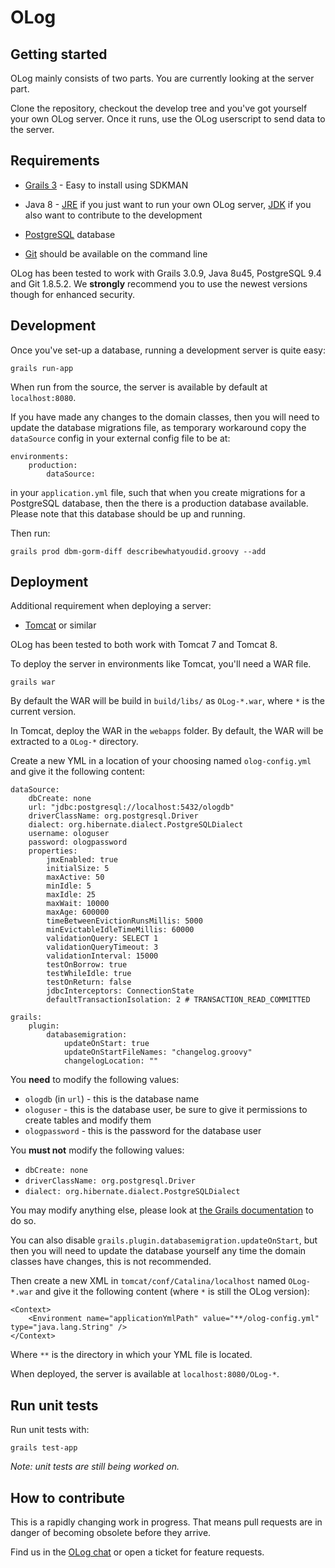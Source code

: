 OLog
====

Getting started
---------------

OLog mainly consists of two parts. You are currently looking at the server part.

Clone the repository, checkout the develop tree and you've got yourself your own OLog server.
Once it runs, use the OLog userscript to send data to the server.

Requirements
------------

- [Grails 3](https://grails.org/download.html) - Easy to install using SDKMAN

- Java 8 - [JRE](http://www.oracle.com/technetwork/java/javase/downloads/jre8-downloads-2133155.html) if you just want to run your own OLog server, [JDK](http://www.oracle.com/technetwork/java/javase/downloads/jdk8-downloads-2133151.html) if you also want to contribute to the development

- [PostgreSQL](http://www.postgresql.org/) database

- [Git](https://git-scm.com/downloads) should be available on the command line

OLog has been tested to work with Grails 3.0.9, Java 8u45, PostgreSQL 9.4 and Git 1.8.5.2. We **strongly** recommend you to use the newest versions though for enhanced security.

Development
-----------

Once you've set-up a database, running a development server is quite easy:

    grails run-app

When run from the source, the server is available by default at `localhost:8080`.

If you have made any changes to the domain classes, then you will need to update the database migrations file, as temporary workaround copy the `dataSource` config in your external config file to be at:
 
    environments:
        production:
            dataSource:
 
in your `application.yml` file, such that when you create migrations for a PostgreSQL database, then the there is a production database available. Please note that this database should be up and running.
 
Then run:

    grails prod dbm-gorm-diff describewhatyoudid.groovy --add

Deployment
----------

Additional requirement when deploying a server:

- [Tomcat](https://tomcat.apache.org/) or similar

OLog has been tested to both work with Tomcat 7 and Tomcat 8.

To deploy the server in environments like Tomcat, you'll need a WAR file.

    grails war

By default the WAR will be build in `build/libs/` as `OLog-*.war`, where `*` is the current version.

In Tomcat, deploy the WAR in the `webapps` folder. By default, the WAR will be extracted to a `OLog-*` directory.

Create a new YML in a location of your choosing named `olog-config.yml` and give it the following content:

    dataSource:
        dbCreate: none
        url: "jdbc:postgresql://localhost:5432/ologdb"
        driverClassName: org.postgresql.Driver
        dialect: org.hibernate.dialect.PostgreSQLDialect
        username: ologuser
        password: ologpassword
        properties:
            jmxEnabled: true
            initialSize: 5
            maxActive: 50
            minIdle: 5
            maxIdle: 25
            maxWait: 10000
            maxAge: 600000
            timeBetweenEvictionRunsMillis: 5000
            minEvictableIdleTimeMillis: 60000
            validationQuery: SELECT 1
            validationQueryTimeout: 3
            validationInterval: 15000
            testOnBorrow: true
            testWhileIdle: true
            testOnReturn: false
            jdbcInterceptors: ConnectionState
            defaultTransactionIsolation: 2 # TRANSACTION_READ_COMMITTED
       
    grails:
        plugin:
            databasemigration:
                updateOnStart: true
                updateOnStartFileNames: "changelog.groovy"
                changelogLocation: ""
                
You **need** to modify the following values:

 - `ologdb` (in `url`) - this is the database name
 - `ologuser` - this is the database user, be sure to give it permissions to create tables and modify them
 - `ologpassword` - this is the password for the database user
 
You **must not** modify the following values:

 - `dbCreate: none`
 - `driverClassName: org.postgresql.Driver`
 - `dialect: org.hibernate.dialect.PostgreSQLDialect`
 
You may modify anything else, please look at [the Grails documentation](http://grails.github.io/grails-doc/latest/guide/conf.html#dataSource) to do so.

You can also disable `grails.plugin.databasemigration.updateOnStart`, but then you will need to update the database yourself any time the domain classes have changes, this is not recommended.

Then create a new XML in `tomcat/conf/Catalina/localhost` named `OLog-*.war` and give it the following content (where `*` is still the OLog version):

    <Context>
        <Environment name="applicationYmlPath" value="**/olog-config.yml" type="java.lang.String" />
    </Context>

Where `**` is the directory in which your YML file is located.

When deployed, the server is available at `localhost:8080/OLog-*`.

Run unit tests
--------------

Run unit tests with:

    grails test-app

*Note: unit tests are still being worked on.*

How to contribute
-----------------

This is a rapidly changing work in progress. That means pull requests are in danger of becoming obsolete before they arrive.

Find us in the [OLog chat](http://chat.stackexchange.com/rooms/30740/olog-ogame-logger-and-personal-assistant) or open a ticket for feature requests.
